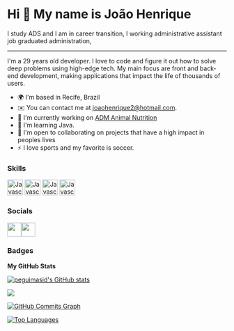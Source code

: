 Hi 👋 My name is João Henrique
==========================

I study ADS  and I am in career transition, I working administrative assistant job graduated administration,


-----------------------------

I'm a 29 years old developer. I love to code and figure it out how to solve deep problems using high-edge tech. My main focus are front and back-end development, making applications that impact the life of thousands of users.


* 🌍  I'm based in Recife, Brazil
* ✉️  You can contact me at [joaohenrique2@hotmail.com](mailto:joaohenrique2@hotmail.com).
* 🚀  I'm currently working on [ADM Animal Nutrition ](https://www.adm.com/en-us/products-services/animal-nutrition/)
* 🧠  I'm learning Java. 
* 🤝  I'm open to collaborating on projects that have a high impact in peoples lives
* ⚡  I love sports and my favorite is soccer.


### Skills

<p align="left">
<a href="https://developer.mozilla.org/en-US/docs/Glossary/Java" target="_blank" rel="noreferrer"><img src="https://cdn.icon-icons.com/icons2/2415/PNG/512/java_original_wordmark_logo_icon_146459.png" width="36" height="36" alt="Javascript" /></a>
<a href="https://developer.mozilla.org/en-US/docs/Glossary/Java" target="_blank" rel="noreferrer"><img src="https://cdn.icon-icons.com/icons2/2415/PNG/512/bootstrap_plain_wordmark_logo_icon_146620.png" width="36" height="36" alt="Javascript" /></a>
  <a href="https://developer.mozilla.org/en-US/docs/Glossary/Java" target="_blank" rel="noreferrer"><img src="https://cdn.icon-icons.com/icons2/2415/PNG/512/html_original_wordmark_logo_icon_146478.png" width="36" height="36" alt="Javascript" /></a>
   <a href="https://developer.mozilla.org/en-US/docs/Glossary/Java" target="_blank" rel="noreferrer"><img src="https://cdn.icon-icons.com/icons2/2415/PNG/512/css_original_wordmark_logo_icon_146576.png" width="36" height="36" alt="Javascript" /></a>

</p>

### Socials

<p align="left"><a href="https://www.github.com/HenriquePST" target="_blank" rel="noreferrer"><img src="https://raw.githubusercontent.com/danielcranney/readme-generator/main/public/icons/socials/github-dark.svg" width="32" height="32" /></a><a href="https://www.linkedin.com/in/joaohenriqu3/" target="_blank" rel="noreferrer"><img src="https://raw.githubusercontent.com/danielcranney/readme-generator/main/public/icons/socials/linkedin.svg" width="32" height="32" /></a>
  
  


### Badges

<b>My GitHub Stats</b>

<a href="http://www.github.com/HenriquePST"><img src="https://github-readme-stats-peguimasid.vercel.app/api?username=HenriquePST&show_icons=true&hide=&count_private=true&title_color=3382ed&text_color=ffffff&icon_color=3382ed&bg_color=171717&hide_border=true&show_icons=true" alt="peguimasid's GitHub stats" /></a>

<a href="http://www.github.com/HenriquePST"><img src="https://github-readme-streak-stats.herokuapp.com/?user=HenriquePST&stroke=ffffff&background=171717&ring=3382ed&fire=3382ed&currStreakNum=ffffff&currStreakLabel=3382ed&sideNums=ffffff&sideLabels=ffffff&dates=ffffff&hide_border=true" /></a>

<a href="http://www.github.com/HenriquePST"><img src="https://github-readme-activity-graph.cyclic.app/graph?username=HenriquePST&bg_color=171717&color=ffffff&line=3382ed&point=ffffff&area_color=171717&area=true&hide_border=true&custom_title=GitHub%20Commits%20Graph" alt="GitHub Commits Graph" /></a>

<a href="https://github.com/HenriquePST" align="left"><img src="https://github-readme-stats-peguimasid.vercel.app/api/top-langs/?username=HenriquePST&layout=compact&title_color=3382ed&hide=css,objective-c,html&text_color=ffffff&icon_color=3382ed&bg_color=171717&hide_border=true&locale=en&custom_title=Top%20%Languages" alt="Top Languages" /></a>

#####
